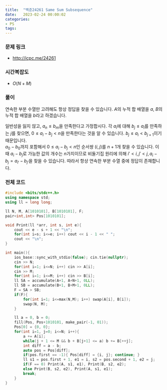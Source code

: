 ```yaml
---
title:  "백준24261 Same Sum Subsequence"
date:   2023-02-24 00:00:02
categories:
- PS
tags:
---
```


### 문제 링크
* http://icpc.me/24261

### 시간복잡도
* $O(N+M)$

### 풀이
연속한 부분 수열만 고려해도 항상 정답을 찾을 수 있습니다. $A$의 누적 합 배열을 $a$, $B$의 누적 합 배열을 $b$라고 하겠습니다.

일반성을 잃지 않고, $a_n \leq b_m$을 만족한다고 가정합시다. 각 $a_i$에 대해 $b_j \leq a_i$를 만족하는 $j$를 찾으면, $0 \leq a_i - b_j < n$을 만족한다는 것을 알 수 있습니다. $b_j \leq a_i < b_{j+1}$이기 때문입니다.<br>
$a_0-b_0$까지 포함해서 $0 \leq a_i - b_j < n$인 순서쌍 $(i, j)$를 $n+1$개 찾을 수 있습니다. 이때 $a_i - b_j$로 가능한 값의 개수는 $n$가지이므로 비둘기집 원리에 의해 $i' < i, j' < j, a_i - b_j = a_{i'} - b_{j'}$을 찾을 수 있습니다. 따라서 항상 연속한 부분 수열 중에 정답이 존재합니다.

### 전체 코드
```cpp
#include <bits/stdc++.h>
using namespace std;
using ll = long long;

ll N, M, A[1010101], B[1010101], F;
pair<int,int> Pos[1010101];

void Print(ll *arr, int s, int e){
    cout << e - s + 1 << "\n";
    for(int i=s; i<=e; i++) cout << i - 1 << " ";
    cout << "\n";
}

int main(){
    ios_base::sync_with_stdio(false); cin.tie(nullptr);
    cin >> N;
    for(int i=1; i<=N; i++) cin >> A[i];
    cin >> M;
    for(int i=1; i<=M; i++) cin >> B[i];
    ll SA = accumulate(A+1, A+N+1, 0LL);
    ll SB = accumulate(B+1, B+M+1, 0LL);
    F = SA > SB;
    if(F){
        for(int i=1; i<=max(N,M); i++) swap(A[i], B[i]);
        swap(N, M);
    }

    ll a = 0, b = 0;
    fill(Pos, Pos+1010101, make_pair(-1, 01));
    Pos[0] = {0, 0};
    for(int i=1, j=0; i<=N; i++){
        a += A[i];
        while(j + 1 <= M && b + B[j+1] <= a) b += B[++j];
        int diff = a - b;
        auto pos = Pos[diff];
        if(pos.first == -1){ Pos[diff] = {i, j}; continue; }
        ll s1 = pos.first + 1, e1 = i, s2 = pos.second + 1, e2 = j;
        if(F == 0) Print(A, s1, e1), Print(B, s2, e2);
        else Print(B, s2, e2), Print(A, s1, e1);
        break;
    }
}
```
